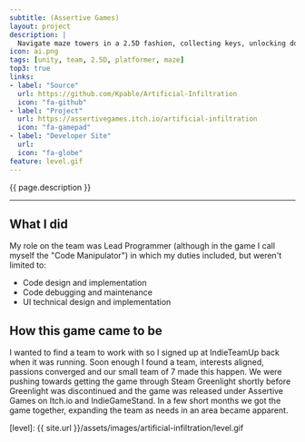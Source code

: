 ```yaml
---
subtitle: (Assertive Games)
layout: project
description: |
  Navigate maze towers in a 2.5D fashion, collecting keys, unlocking doors, and taking teleporters as needed to reach the top.
icon: ai.png
tags: [unity, team, 2.5D, platformer, maze]
top3: true
links:
- label: "Source"
  url: https://github.com/Kpable/Artificial-Infiltration
  icon: "fa-github"
- label: "Project"
  url: https://assertivegames.itch.io/artificial-infiltration
  icon: "fa-gamepad"
- label: "Developer Site"
  url: 
  icon: "fa-globe"
feature: level.gif
---
```


<!-- Description -->
{{ page.description }}

---

<!-- My role on this project -->
## What I did

My role on the team was Lead Programmer (although in the game I call myself the "Code Manipulator") in which my duties included, but weren't limited to:
- Code design and implementation
- Code debugging and maintenance 
- UI technical design and implementation

<!-- ![Artificial Infiltration Level] [level]{:class="image fit"} -->

## How this game came to be

I wanted to find a team to work with so I signed up at IndieTeamUp back when it was running. Soon enough I found a team, interests aligned, passions converged and our small team of 7 made this happen. We were pushing towards getting the game through Steam Greenlight shortly before Greenlight was discontinued and the game was released under Assertive Games on Itch.io and IndieGameStand. In a few short months we got the game together, expanding the team as needs in an area became apparent. 



[level]: {{ site.url }}/assets/images/artificial-infiltration/level.gif
